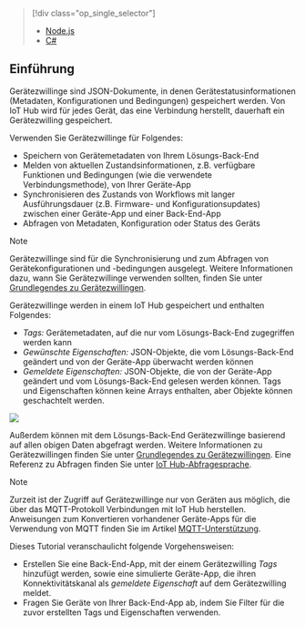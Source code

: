 > [!div class="op_single_selector"]
> * [Node.js](../articles/iot-hub/iot-hub-node-node-twin-getstarted.md)
> * [C#](../articles/iot-hub/iot-hub-csharp-node-twin-getstarted.md)
> 
> 

## <a name="introduction"></a>Einführung
Gerätezwillinge sind JSON-Dokumente, in denen Gerätestatusinformationen (Metadaten, Konfigurationen und Bedingungen) gespeichert werden. Von IoT Hub wird für jedes Gerät, das eine Verbindung herstellt, dauerhaft ein Gerätezwilling gespeichert.

Verwenden Sie Gerätezwillinge für Folgendes:

* Speichern von Gerätemetadaten von Ihrem Lösungs-Back-End
* Melden von aktuellen Zustandsinformationen, z.B. verfügbare Funktionen und Bedingungen (wie die verwendete Verbindungsmethode), von Ihrer Geräte-App
* Synchronisieren des Zustands von Workflows mit langer Ausführungsdauer (z.B. Firmware- und Konfigurationsupdates) zwischen einer Geräte-App und einer Back-End-App
* Abfragen von Metadaten, Konfiguration oder Status des Geräts

> [!NOTE]
> Gerätezwillinge sind für die Synchronisierung und zum Abfragen von Gerätekonfigurationen und -bedingungen ausgelegt. Weitere Informationen dazu, wann Sie Gerätezwillinge verwenden sollten, finden Sie unter [Grundlegendes zu Gerätezwillingen][lnk-twins].
> 
> 

Gerätezwillinge werden in einem IoT Hub gespeichert und enthalten Folgendes:

* *Tags:* Gerätemetadaten, auf die nur vom Lösungs-Back-End zugegriffen werden kann
* *Gewünschte Eigenschaften:* JSON-Objekte, die vom Lösungs-Back-End geändert und von der Geräte-App überwacht werden können
* *Gemeldete Eigenschaften:* JSON-Objekte, die von der Geräte-App geändert und vom Lösungs-Back-End gelesen werden können. Tags und Eigenschaften können keine Arrays enthalten, aber Objekte können geschachtelt werden.

![][img-twin]

Außerdem können mit dem Lösungs-Back-End Gerätezwillinge basierend auf allen obigen Daten abgefragt werden.
Weitere Informationen zu Gerätezwillingen finden Sie unter [Grundlegendes zu Gerätezwillingen][lnk-twins]. Eine Referenz zu Abfragen finden Sie unter [IoT Hub-Abfragesprache][lnk-query].

> [!NOTE]
> Zurzeit ist der Zugriff auf Gerätezwillinge nur von Geräten aus möglich, die über das MQTT-Protokoll Verbindungen mit IoT Hub herstellen. Anweisungen zum Konvertieren vorhandener Geräte-Apps für die Verwendung von MQTT finden Sie im Artikel [MQTT-Unterstützung][lnk-devguide-mqtt].
> 
> 

Dieses Tutorial veranschaulicht folgende Vorgehensweisen:

* Erstellen Sie eine Back-End-App, mit der einem Gerätezwilling *Tags* hinzufügt werden, sowie eine simulierte Geräte-App, die ihren Konnektivitätskanal als *gemeldete Eigenschaft* auf dem Gerätezwilling meldet.
* Fragen Sie Geräte von Ihrer Back-End-App ab, indem Sie Filter für die zuvor erstellten Tags und Eigenschaften verwenden.

<!-- images -->
[img-twin]: media/iot-hub-selector-twin-get-started/twin.png

<!-- links -->
[lnk-query]: ../articles/iot-hub/iot-hub-devguide-query-language.md
[lnk-twins]: ../articles/iot-hub/iot-hub-devguide-device-twins.md
[lnk-d2c]: ../articles/iot-hub/iot-hub-devguide-messaging.md#device-to-cloud-messages
[lnk-methods]: ../articles/iot-hub/iot-hub-devguide-direct-methods.md
[lnk-devguide-mqtt]: ../articles/iot-hub/iot-hub-mqtt-support.md